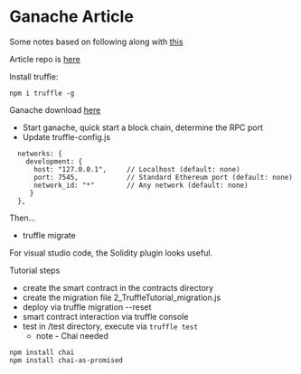 # Ganache Article

Some notes based on following along with [this](https://blog.logrocket.com/develop-test-deploy-smart-contracts-ganache/)

Article repo is [here](https://github.com/KumarAbhirup/truffle-tutorial)

Install truffle:

```
npm i truffle -g
```

Ganache download [here](http://trufflesuite.com/ganache/)

* Start ganache, quick start a block chain, determine the RPC port
* Update truffle-config.js


```
  networks: {
    development: {
      host: "127.0.0.1",     // Localhost (default: none)
      port: 7545,            // Standard Ethereum port (default: none)
      network_id: "*"        // Any network (default: none)
     }
  },
  ```

  Then...

  * truffle migrate

  For visual studio code, the Solidity plugin looks useful.

  Tutorial steps

  * create the smart contract in the contracts directory
  * create the migration file 2_TruffleTutorial_migration.js
  * deploy via truffle migration --reset
  * smart contract interaction via truffle console
  * test in /test directory, execute via `truffle test`
    * note - Chai needed

```    
npm install chai
npm install chai-as-promised